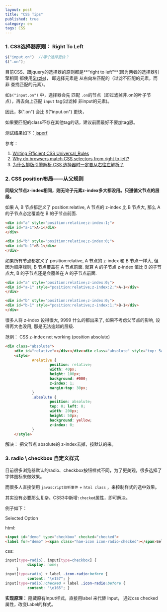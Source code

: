 ```yaml
---
layout: post
title: "CSS Tips"
published: true
category: en
tags: CSS
---
```



### 1. CSS选择器原则： Right To Left
```javascript
$("input.on")  //哪个选择更快？
$(".on");
```

目前CSS、跟jquery的选择器的原则都是**“right to left”**(因为两者的选择器引擎相同 都使用[Sizzle](http://sizzlejs.com/))， 即选择元素是 从右向左匹配的（过滤不匹配的元素，而非 查找匹配的元素）。 

如`$("input.on")` 中，选择器会先 匹配 `.on`的节点（即过滤掉非.on的叶子节点），再去向上匹配 `input` tag(过滤掉 非input的元素)。

因此，$(".on") 会比 $("input.on") 更快，

如果要匹配的class不存在其他tag的话，建议前面最好不要加tag恩。

测试结果如下：[jsperf](http://jsperf.com/jquery-class-vs-tag-qualfied-class-selector/2)

参考：

1. [Writing Efficient CSS Universal_Rules](https://developer.mozilla.org/en-US/docs/Web/Guide/CSS/Writing_efficient_CSS#Universal_Rules)
2. [Why do browsers match CSS selectors from right to left?](http://stackoverflow.com/questions/5797014/why-do-browsers-match-css-selectors-from-right-to-left)
3. [为什么排版引擎解析 CSS 选择器时一定要从右往左解析？](http://www.zhihu.com/question/20185756?rf=20187362)


### 2. CSS position布局——从父规则

**同级父节点z-index相同，则无论子元素z-index多大都没用。只遵循父节点的层级。**

如果 A, B 节点都定义了 position:relative, A 节点的 z-index 比 B 节点大, 那么 A 的子节点必定覆盖在 B 的子节点前面.

```html
<div id="a" style="position:relative;z-index:1;">
<div id="a-1">A-1</div>
</div>

<div id="b" style="position:relative;z-index:0;">
<div id="b-1">B-1</div>
</div>
```

如果所有节点都定义了 position:relative, A 节点的 z-index 和 B 节点一样大, 但因为顺序规则, B 节点覆盖在 A 节点前面. 就算 A 的子节点 z-index 值比 B 的子节点大, B 的子节点还是会覆盖在 A 的子节点前面.

```html
<div id="a" style="position:relative;z-index:0;">
<div id="a-1" style="position:relative;z-index:2;">A-1</div>
</div>

<div id="b" style="position:relative;z-index:0;">
<div id="b-1" style="position:relative;z-index:1;">B-1</div>
</div>
```

很多人将 z-index 设得很大, 9999 什么的都出来了, 如果不考虑父节点的影响, 设得再大也没用, 那是无法逾越的层级.


范例：
CSS z-index not working (position absolute)

```html
<div class="absolute">
    <div id="relative"></div></div><div class="absolute" style="top: 54px"></div>
    <style>
            #relative {
                    position: relative;
                    width: 40px;
                    height: 100px;
                    background: #000;
                    z-index: 1;
                    margin-top: 30px;
            }
            .absolute {
                    position: absolute;
                    top: 0; left: 0;
                    width: 200px;
                    height: 50px;
                    background: yellow;
                    z-index: 0;
            }
    </style>
```

解决： 把父节点 absolute的 z-index去掉，按默认的来。


### 3. radio \ checkbox 自定义样式

目前很多浏览器默认的radio、checkbox按钮样式不同，为了更美观，很多选择了字体图标来做效果。

而很多人直接使用 `javascript监听事件` + `html class` ，来控制样式的选中效果。

其实没有必要那么复杂。CSS3中新增`:checked`属性，即可解决。 

例子如下：

<input id="demo" type="checkbox" checked="checked">
<label for="demo" ><span class="hae-icon icon-radio-checked"></span>Selected Option</label>
<style>
input[type=radio], input[type=checkbox] {
          display: none;
     }
input[type=radio] + label .icon-radio:before {
          content: "\e157"; }
input[type=radio]:checked + label .icon-radio:before {
          content: "\e165"; }
</style>


html:

```html
<input id="demo" type="checkbox" checked="checked">
<label for="demo" ><span class="hae-icon icon-radio-checked"></span>Selected Option</label>
```

css:

```css
input[type=radio], input[type=checkbox] {
          display: none;
     }
input[type=radio] + label .icon-radio:before {
          content: "\e157"; }
input[type=radio]:checked + label .icon-radio:before {
          content: "\e165"; }
```

**实现原理：**
隐藏原有Input样式，直接用label 来代替 Input， 通过css checked属性，改变Label的样式。
